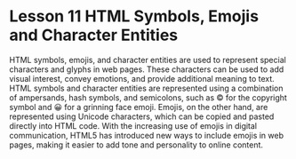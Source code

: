 # Lesson 11 HTML Symbols, Emojis and Character Entities
HTML symbols, emojis, and character entities are used to represent special characters and glyphs in web pages. These characters can be used to add visual interest, convey emotions, and provide additional meaning to text. HTML symbols and character entities are represented using a combination of ampersands, hash symbols, and semicolons, such as &copy; for the copyright symbol and &#x1F600; for a grinning face emoji. Emojis, on the other hand, are represented using Unicode characters, which can be copied and pasted directly into HTML code. With the increasing use of emojis in digital communication, HTML5 has introduced new ways to include emojis in web pages, making it easier to add tone and personality to online content.

